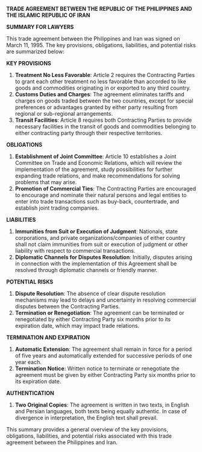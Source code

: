 **TRADE AGREEMENT BETWEEN THE REPUBLIC OF THE PHILIPPINES AND THE ISLAMIC REPUBLIC OF IRAN**

**SUMMARY FOR LAWYERS**

This trade agreement between the Philippines and Iran was signed on March 11, 1995. The key provisions, obligations, liabilities, and potential risks are summarized below:

**KEY PROVISIONS**

1. **Treatment No Less Favorable**: Article 2 requires the Contracting Parties to grant each other treatment no less favorable than accorded to like goods and commodities originating in or exported to any third country.
2. **Customs Duties and Charges**: The agreement eliminates tariffs and charges on goods traded between the two countries, except for special preferences or advantages granted by either party resulting from regional or sub-regional arrangements.
3. **Transit Facilities**: Article 8 requires both Contracting Parties to provide necessary facilities in the transit of goods and commodities belonging to either contracting party through their respective territories.

**OBLIGATIONS**

1. **Establishment of Joint Committee**: Article 10 establishes a Joint Committee on Trade and Economic Relations, which will review the implementation of the agreement, study possibilities for further expanding trade relations, and make recommendations for solving problems that may arise.
2. **Promotion of Commercial Ties**: The Contracting Parties are encouraged to encourage and nominate their natural persons and legal entities to enter into trade transactions such as buy-back, countertrade, and establish joint trading companies.

**LIABILITIES**

1. **Immunities from Suit or Execution of Judgment**: Nationals, state corporations, and private organizations/companies of either country shall not claim immunities from suit or execution of judgment or other liability with respect to commercial transactions.
2. **Diplomatic Channels for Disputes Resolution**: Initially, disputes arising in connection with the implementation of this Agreement shall be resolved through diplomatic channels or friendly manner.

**POTENTIAL RISKS**

1. **Dispute Resolution**: The absence of clear dispute resolution mechanisms may lead to delays and uncertainty in resolving commercial disputes between the Contracting Parties.
2. **Termination or Renegotiation**: The agreement can be terminated or renegotiated by either Contracting Party six months prior to its expiration date, which may impact trade relations.

**TERMINATION AND EXPIRATION**

1. **Automatic Extension**: The agreement shall remain in force for a period of five years and automatically extended for successive periods of one year each.
2. **Termination Notice**: Written notice to terminate or renegotiate the agreement must be given by either Contracting Party six months prior to its expiration date.

**AUTHENTICATION**

1. **Two Original Copies**: The agreement is written in two texts, in English and Persian languages, both texts being equally authentic. In case of divergence in interpretation, the English text shall prevail.

This summary provides a general overview of the key provisions, obligations, liabilities, and potential risks associated with this trade agreement between the Philippines and Iran.
